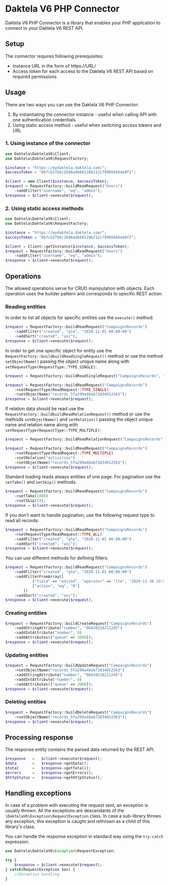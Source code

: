 # Daktela V6 PHP Connector

Daktela V6 PHP Connector is a library that enables your PHP application to connect to your Daktela V6 REST API.

## Setup

The connector requires following prerequisites:

* Instance URL in the form of https://URL/
* Access token for each access to the Daktela V6 REST API based on required permissions

## Usage

There are two ways you can use the Daktela V6 PHP Connector:

1. By instantiating the connector instance - useful when calling API with one authentication credentials
2. Using static access method - useful when switching access tokens and URL

### 1. Using instance of the connector

```php
use Daktela\DaktelaV6\Client;
use Daktela\DaktelaV6\RequestFactory;

$instance = "https://mydaktela.daktela.com/";
$accessToken = "0b7cb37b6c2b96a4b68128b212c799056564e0f2";

$client = new Client($instance, $accessToken);
$request = RequestFactory::buildReadRequest("Users")
    ->addFilter("username", "eq", "admin");
$response = $client->execute($request);
```

### 2. Using static access methods

```php
use Daktela\DaktelaV6\Client;
use Daktela\DaktelaV6\RequestFactory;

$instance = "https://mydaktela.daktela.com/";
$accessToken = "0b7cb37b6c2b96a4b68128b212c799056564e0f2";

$client = Client::getInstance($instance, $accessToken);
$request = RequestFactory::buildReadRequest("Users")
    ->addFilter("username", "eq", "admin");
$response = $client->execute($request);
```

## Operations

The allowed operations serve for CRUD manipulation with objects. Each operation uses the builder pattern and corresponds
to specific REST action.

### Reading entities

In order to list all objects for specific entities use the `execute()` method:

```php
$request = RequestFactory::buildReadRequest("CampaignsRecords")
    ->addFilter("created", "gte", "2020-11-01 00:00:00")
    ->addSort("created", "asc");
$response = $client->execute($request);
```

In order to get one specific object for entity use the `RequestFactory::buildbuildReadSingleRequest()` method or use the
method `setObjectName()` passing the object unique name along with `setRequestType(RequestType::TYPE_SINGLE)`:

```php
$request = RequestFactory::buildReadSingleRequest("CampaignsRecords", "records_5fa299a48ab72834012563");

$request = RequestFactory::buildReadRequest("CampaignsRecords")
    ->setRequestType(ReadRequest::TYPE_SINGLE)
    ->setObjectName("records_5fa299a48ab72834012563");
$response = $client->execute($request);
```

If relation data should be read use the `RequestFactory::buildbuildReadRelationRequest()` method or use the
methods `setObjectName()` and `setRelation()` passing the object unique name and relation name along
with `setRequestType(RequestType::TYPE_MULTIPLE)`:

```php
$request = RequestFactory::buildReadRelationRequest("CampaignsRecords", "records_5fa299a48ab72834012563", "activities");

$request = RequestFactory::buildReadRequest("CampaignsRecords")
    ->setRequestType(ReadRequest::TYPE_MULTIPLE)
    ->setRelation("activities")
    ->setObjectName("records_5fa299a48ab72834012563");
$response = $client->execute($request);
```

Standard loading reads always entities of one page. For pagination use the `setTake()` and `setSkip()` methods.

```php
$request = RequestFactory::buildReadRequest("CampaignsRecords")
    ->setTake(1000)
    ->setSkip(10);
$response = $client->execute($request);
```

If you don't want to handle pagination, use the following request type to read all records:

```php
$request = RequestFactory::buildReadRequest("CampaignsRecords")
    ->setRequestType(ReadRequest::TYPE_ALL)
    ->addFilter("created", "gte", "2020-11-01 00:00:00")
    ->addSort("created", "asc");
$response = $client->execute($request);
```

You can use different methods for defining filters:

```php
$request = RequestFactory::buildReadRequest("CampaignsRecords")
    ->addFilter("created", "gte", "2020-11-01 00:00:00")
    ->addFilterFromArray([
            ["field" => "edited", "operator" => "lte", "2020-11-30 23:59:59"],
            ["action", "eq", "0"]
        ])
    ->addSort("created", "asc");
$response = $client->execute($request);
```

### Creating entities

```php
$request = RequestFactory::buildCreateRequest("CampaignsRecords")
    ->addStringAttribute("number", "00420226211245")
    ->addIntAttribute("number", 0)
    ->addAttributes(["queue" => 3000]);
$response = $client->execute($request);
```

### Updating entities

```php
$request = RequestFactory::buildUpdateRequest("CampaignsRecords")
    ->setObjectName("records_5fa299a48ab72834012563")
    ->addStringAttribute("number", "00420226211245")
    ->addIntAttribute("number", 0)
    ->addAttributes(["queue" => 3000]);
$response = $client->execute($request);
```

### Deleting entities

```php
$request = RequestFactory::buildDeleteRequest("CampaignsRecords")
    ->setObjectName("records_5fa299a48ab72834012563");
$response = $client->execute($request);
```

## Processing response

The response entity contains the parsed data returned by the REST API.

```php
$response   =   $client->execute($request);
$data       =   $response->getData();
$total      =   $response->getTotal();
$errors     =   $response->getErrors();
$httpStatus =   $response->getHttpStatus();
```

## Handling exceptions

In case of a problem with executing the request sent, an exception is usually thrown. All the exceptions are descendants
of the `\DaktelaV6\Exception\RequestException` class. In case a sub-library throws any exception, this exception is
caught and rethrown as a child of this library's class.

You can handle the response exception in standard way using the `try-catch` expression:

```php
use Daktela\DaktelaV6\Exception\RequestException;

try {
    $response = $client->execute($request);
} catch(RequestException $ex) {
    //Exception handling
}
```

